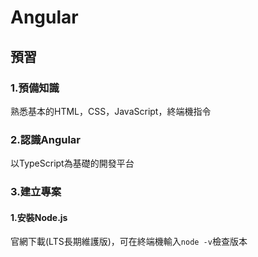# Angular

## 預習
### 1.預備知識
熟悉基本的HTML，CSS，JavaScript，終端機指令
### 2.認識Angular
以TypeScript為基礎的開發平台
### 3.建立專案
#### 1.安裝Node.js
官網下載(LTS長期維護版)，可在終端機輸入```node -v```檢查版本
